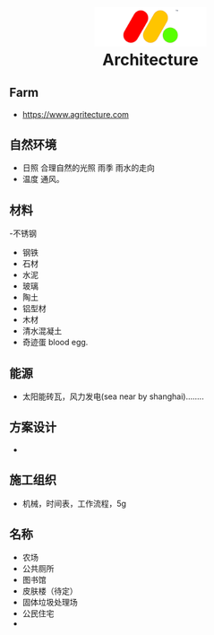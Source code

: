  <h1  align="center"> 
  <br>
  <a href="https://github.com/shuzijianzao/Spiral3D/blob/master/Picture/SHUZIJIANZAO"><img src="https://github.com/shuzijianzao/Spiral3D/blob/master/Picture/SHUZIJIANZAO.png" alt="SHUZIJIANZAO" width="200"></a>
  <br>
   Architecture
  <br>
</h1>

## Farm
- https://www.agritecture.com

## 自然环境
- 日照  合理自然的光照   雨季 雨水的走向
- 温度  通风。

## 材料
-不锈钢
- 钢铁
- 石材
- 水泥
- 玻璃
- 陶土
- 铝型材
- 木材
- 清水混凝土
- 奇迹蛋 blood egg.

## 能源
- 太阳能砖瓦，风力发电(sea near by shanghai)........

## 方案设计
- 

## 施工组织
- 机械，时间表，工作流程，5g

## 名称
- 农场 
- 公共厕所
- 图书馆
- 皮肤楼（待定）
- 固体垃圾处理场
- 公民住宅
- 